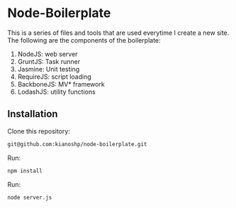 Node-Boilerplate
=============================================

This is a series of files and tools that are used everytime I create a new site. The following are the components of the boilerplate:

1. NodeJS: web server
2. GruntJS: Task runner
3. Jasmine: Unit testing
4. RequireJS: script loading
5. BackboneJS: MV* framework
6. LodashJS: utility functions

Installation
------------

Clone this repository:
```bash
git@github.com:kianoshp/node-boilerplate.git
```
Run:
```bash
npm install
```
Run: 
```bash
node server.js
```